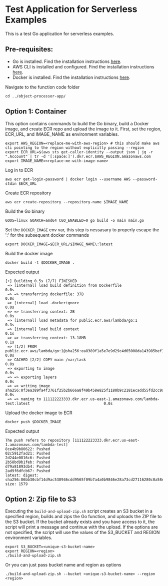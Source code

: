 # Test Application for Serverless Examples
This is a test Go application for serverless examples.

## Pre-requisites:
- Go is installed. Find the installation instructions [here](https://go.dev/doc/install).
- AWS CLI is installed and configured. Find the installation instructions [here](https://docs.aws.amazon.com/cli/latest/userguide/getting-started-install.html).
- Docker is installed. Find the installation instructions [here](https://docs.docker.com/engine/install/).

Navigate to the function code folder
```shell
cd ../object-processor-app/
```
## Option 1: Container
This option contains commands to build the Go binary, build a Docker image, and create ECR repo and upload the image to it.
First, set the region, ECR_URL, and IMAGE_NAME as environment variables.
```shell
export AWS_REGION=<replace-me-with-aws-region> # this should make aws cli pointing to the region without explicitly passing --region 
export ECR_URL=$(aws sts get-caller-identity --output json | jq -r ".Account" | tr -d '[:space:]').dkr.ecr.$AWS_REGION.amazonaws.com
export IMAGE_NAME=<replace-me-with-image-name>
```
Log in to ECR
```shell
aws ecr get-login-password | docker login --username AWS --password-stdin $ECR_URL
```
Create ECR repository
```shell
aws ecr create-repository --repository-name $IMAGE_NAME
```
Build the Go binary
```shell
GOOS=linux GOARCH=amd64 CGO_ENABLED=0 go build -o main main.go
```
Set the `DOCKER_IMAGE` env var, this step is nessasary to properly escape the ':' for the subsequent docker commands
```shell
export DOCKER_IMAGE=$ECR_URL/$IMAGE_NAME\:latest
```
Build the docker image
```shell
docker build -t $DOCKER_IMAGE . 
```
Expected output
```
[+] Building 0.5s (7/7) FINISHED
 => [internal] load build definition from Dockerfile                                                             0.0s
 => => transferring dockerfile: 37B                                                                              0.0s
 => [internal] load .dockerignore                                                                                0.0s
 => => transferring context: 2B                                                                                  0.0s
 => [internal] load metadata for public.ecr.aws/lambda/go:1                                                      0.3s
 => [internal] load build context                                                                                0.1s
 => => transferring context: 13.18MB                                                                             0.1s
 => [1/2] FROM public.ecr.aws/lambda/go:1@sha256:ea8389f1a5e7e9d29c4d65008da143985bef131cf901db63ab57e4124f7f66  0.0s
 => CACHED [2/2] COPY main /var/task                                                                             0.0s
 => exporting to image                                                                                           0.0s
 => => exporting layers                                                                                          0.0s
 => => writing image sha256:0f3ea389fa4f3761f25b2b666a8f49b458e825f1180b9c2181ecadd55fd2cc9a                     0.0s
 => => naming to 111122223333.dkr.ecr.us-east-1.amazonaws.com/lambda-test:latest                                 0.0s
```
Upload the docker image to ECR
```shell
docker push $DOCKER_IMAGE
```
Expected output
```
The push refers to repository [111122223333.dkr.ecr.us-east-1.amazonaws.com/lambda-test]
8ce4b9b80622: Pushed
02c5912fad21: Pushed
2d244e0816c6: Pushed
2b58bd9b1feb: Pushed
d79a81893db4: Pushed
2ad9f6dfcb67: Pushed
latest: digest: sha256:86bb30cbf14d9ac538946cdd9565f09b7a4a0b9846e28a73cd27116280c0a58e size: 1579
```

## Option 2: Zip file to S3
Executing the `build-and-upload-zip.sh` script creates an S3 bucket in a specified region, builds and zips the Go function, and uploads the ZIP file to the S3 bucket. If the bucket already exists and you have access to it, the script will print a message and continue with the upload. If the options are not specified, the script will use the values of the S3_BUCKET and REGION environment variables.
```
export S3_BUCKET=<unique-s3-bucket-name>
export REGION=<region>
./build-and-upload-zip.sh
```
Or you can just pass bucket name and region as options
```
./build-and-upload-zip.sh --bucket <unique-s3-bucket-name> --region <region>
```
